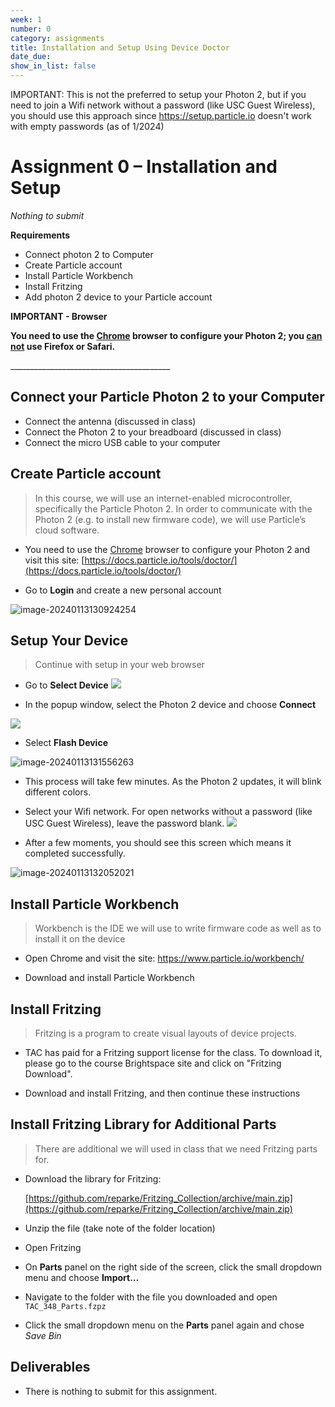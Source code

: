 ```yaml
---
week: 1
number: 0
category: assignments
title: Installation and Setup Using Device Doctor
date_due: 
show_in_list: false
---
```


IMPORTANT: This is not the preferred to setup your Photon 2, but if you need to join a Wifi network without a password (like USC Guest Wireless), you should use this approach since https://setup.particle.io doesn't work with empty passwords (as of 1/2024)

Assignment 0 – Installation and Setup
=====================================

*Nothing to submit*

**Requirements**

-   Connect photon 2 to Computer
-   Create Particle account
-   Install Particle Workbench
-   Install Fritzing
-   Add photon 2 device to your Particle account



**IMPORTANT - Browser**

**You need to use the [Chrome](https://www.google.com/chrome/) browser to configure your Photon 2; you <u>can not</u> use Firefox or Safari.** 

\_______________________________________\_

## Connect your Particle Photon 2 to your Computer

- Connect the antenna (discussed in class)
- Connect the Photon 2 to your breadboard (discussed in class)
- Connect the micro USB cable to your computer



Create Particle account
-----------------------

>   In this course, we will use an internet-enabled microcontroller,
>   specifically the Particle Photon 2. In order to communicate with the Photon 2
>   (e.g. to install new firmware code), we will use Particle’s cloud software.

-   You need to use the [Chrome](https://www.google.com/chrome/) browser to configure your Photon 2 and visit this site:
    [https://docs.particle.io/tools/doctor/](https://docs.particle.io/tools/doctor/)

-   Go to **Login** and create a new personal account

![image-20240113130924254](a0_installation_device_doctor.assets/image-20240113130924254.png)



Setup Your Device
-----------------------

>   Continue with setup in your web browser

- Go to **Select Device**
![](a0_installation_device_doctor.assets/image-20240113131404119.png)



- In the popup window, select the Photon 2 device and choose **Connect**

![](a0_installation_device_doctor.assets/image-20240113131517014.png)

- Select **Flash Device**

![image-20240113131556263](a0_installation_device_doctor.assets/image-20240113131556263.png)

- This process will take few minutes. As the Photon 2 updates, it will blink different colors.
- Select your Wifi network. For open networks without a password (like USC Guest Wireless), leave the password blank.
  ![](a0_installation_device_doctor.assets/image-20240113131824220.png)



- After a few moments, you should see this screen which means it completed successfully.

![image-20240113132052021](a0_installation_device_doctor.assets/image-20240113132052021.png)



Install Particle Workbench
--------------------------

>   Workbench is the IDE we will use to write firmware code as well as to
>   install it on the device

-   Open Chrome and visit the site:
    <https://www.particle.io/workbench/>

-   Download and install Particle Workbench

Install Fritzing
----------------

>   Fritzing is a program to create visual layouts of device projects.

-   TAC has paid for a Fritzing support license for the class. To download it, please go to the course Brightspace site and click on "Fritzing Download".

-   Download and install Fritzing, and then continue these instructions

Install Fritzing Library for Additional Parts
----------------

>   There are additional we will used in class that we need Fritzing parts for.

- Download the library for Fritzing:

  [https://github.com/reparke/Fritzing_Collection/archive/main.zip](https://github.com/reparke/Fritzing_Collection/archive/main.zip)

- Unzip the file (take note of the folder location)

- Open Fritzing

- On **Parts** panel on the right side of the screen, click the small dropdown menu and choose **Import…**

- Navigate to the folder with the file you downloaded and open `TAC_348_Parts.fzpz`

- Click the small dropdown menu on the **Parts** panel again and chose *Save Bin*

Deliverables
------------

- There is nothing to submit for this assignment.
